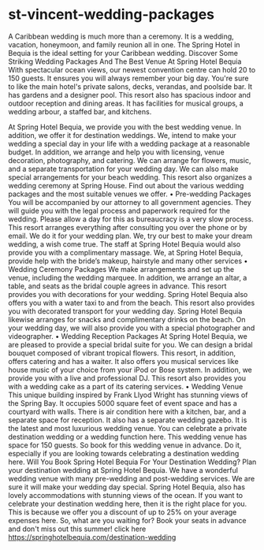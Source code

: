 # st-vincent-wedding-packages
A Caribbean wedding is much more than a ceremony. It is a wedding, vacation, honeymoon, and family reunion all in one. The Spring Hotel in Bequia is the ideal setting for your Caribbean wedding.
Discover Some Striking Wedding Packages And The Best Venue At Spring Hotel Bequia 
With spectacular ocean views, our newest convention centre can hold 20 to 150 guests. It ensures you will always remember your big day. You're sure to like the main hotel's private salons, decks, verandas, and poolside bar. It has gardens and a designer pool. This resort also has spacious indoor and outdoor reception and dining areas. It has facilities for musical groups, a wedding arbour, a staffed bar, and kitchens.

At Spring Hotel Bequia, we provide you with the best wedding venue. In addition, we offer it for destination weddings. We, intend to make your wedding a special day in your life with a wedding package at a reasonable budget. In addition, we arrange and help you with licensing, venue decoration, photography, and catering. We can arrange for flowers, music, and a separate transportation for your wedding day. We can also make special arrangements for your beach wedding. This resort also organizes a wedding ceremony at Spring House. Find out about the various wedding packages and the most suitable venues we offer.
• Pre-wedding Packages
You will be accompanied by our attorney to all government agencies. They will guide you with the legal process and paperwork required for the wedding. Please allow a day for this as bureaucracy is a very slow process. This resort arranges everything after consulting you over the phone or by email. We do it for your wedding plan. We, try our best to make your dream wedding, a wish come true.
The staff at Spring Hotel Bequia would also provide you with a complimentary massage. We, at Spring Hotel Bequia, provide help with the bride’s makeup, hairstyle and many other services
• Wedding Ceremony Packages
We make arrangements and set up the venue, including the wedding marquee. In addition, we arrange an altar, a table, and seats as the bridal couple agrees in advance. This resort provides you with decorations for your wedding. Spring Hotel Bequia also offers you with a water taxi to and from the beach. This resort also provides you with decorated transport for your wedding day. Spring Hotel Bequia likewise arranges for snacks and complimentary drinks on the beach. On your wedding day, we will also provide you with a special photographer and videographer.
• Wedding Reception Packages
At Spring Hotel Bequia, we are pleased to provide a special bridal suite for you. We can design a bridal bouquet composed of vibrant tropical flowers. This resort, in addition, offers catering and has a waiter. It also offers you musical services like house music of your choice from your iPod or Bose system. In addition, we provide you with a live and professional DJ. This resort also provides you with a wedding cake as a part of its catering services. 
• Wedding Venue
This unique building inspired by Frank Llyod Wright has stunning views of the Spring Bay. It occupies 5000 square feet of event space and has a courtyard with walls. There is air condition here with a kitchen, bar, and a separate space for reception. It also has a separate wedding gazebo. It is the latest and most luxurious wedding venue. You can celebrate a private destination wedding or a wedding function here. This wedding venue has space for 150 guests. So book for this wedding venue in advance. Do it, especially if you are looking towards celebrating a destination wedding here. 
Will You Book Spring Hotel Bequia For Your Destination Wedding?
Plan your destination wedding at Spring Hotel Bequia. We have a wonderful wedding venue with many pre-wedding and post-wedding services. We are sure it will make your wedding day special. Spring Hotel Bequia, also has lovely accommodations with stunning views of the ocean. If you want to celebrate your destination wedding here, then it is the right place for you. This is because we offer you a discount of up to 25% on your average expenses here. So, what are you waiting for? Book your seats in advance and don't miss out this summer! 
click here https://springhotelbequia.com/destination-wedding
